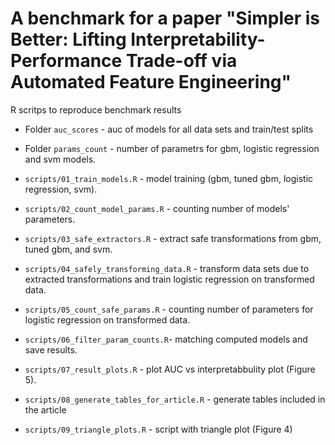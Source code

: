 # A benchmark for a paper "Simpler is Better: Lifting Interpretability-Performance Trade-off via Automated Feature Engineering"

R scritps to reproduce benchmark results

- Folder `auc_scores` - auc of models for all data sets and train/test splits

- Folder `params_count` - number of parametrs for gbm, logistic regression and svm models.

- `scripts/01_train_models.R` - model training (gbm, tuned gbm, logistic regression, svm).
- `scripts/02_count_model_params.R` - counting number of models' parameters.       
- `scripts/03_safe_extractors.R` - extract safe transformations from gbm, tuned gbm, and svm.
- `scripts/04_safely_transforming_data.R` - transform data sets due to extracted transformations and train logistic regression on transformed data.
- `scripts/05_count_safe_params.R` - counting number of parameters for logistic regression on transformed data.
- `scripts/06_filter_param_counts.R`- matching computed models and save results.        
- `scripts/07_result_plots.R` - plot AUC vs interpretabbulity plot (Figure 5).             
- `scripts/08_generate_tables_for_article.R` - generate tables included in the article
- `scripts/09_triangle_plots.R` - script with triangle plot (Figure 4)